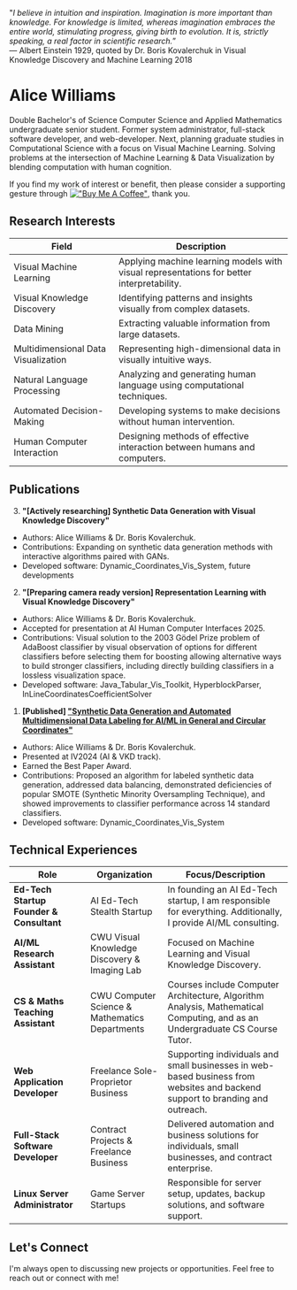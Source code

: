 "*I believe in intuition and inspiration. Imagination is more important than knowledge. For knowledge is limited, whereas imagination embraces the entire world, stimulating progress, giving birth to evolution. It is, strictly speaking, a real factor in scientific research.*”  
― Albert Einstein 1929, quoted by Dr. Boris Kovalerchuk in Visual Knowledge Discovery and Machine Learning 2018

# Alice Williams

Double Bachelor's of Science Computer Science and Applied Mathematics undergraduate senior student. Former system administrator, full-stack software developer, and web-developer. Next, planning graduate studies in Computational Science with a focus on Visual Machine Learning. Solving problems at the intersection of Machine Learning & Data Visualization by blending computation with human cognition.

If you find my work of interest or benefit, then please consider a supporting gesture through [!["Buy Me A Coffee"](https://www.buymeacoffee.com/assets/img/custom_images/orange_img.png)](https://www.buymeacoffee.com/avaavarai), thank you.

## Research Interests
| Field                                 | Description                         |
|---------------------------------------|-------------------------------------|
| Visual Machine Learning               | Applying machine learning models with visual representations for better interpretability. |
| Visual Knowledge Discovery            | Identifying patterns and insights visually from complex datasets. |
| Data Mining                           | Extracting valuable information from large datasets. |
| Multidimensional Data Visualization   | Representing high-dimensional data in visually intuitive ways. |
| Natural Language Processing           | Analyzing and generating human language using computational techniques. |
| Automated Decision-Making             | Developing systems to make decisions without human intervention. |
| Human Computer Interaction            | Designing methods of effective interaction between humans and computers. |

## Publications

3. **"[Actively researching] Synthetic Data Generation with Visual Knowledge Discovery"**
- Authors: Alice Williams & Dr. Boris Kovalerchuk.
- Contributions: Expanding on synthetic data generation methods with interactive algorithms paired with GANs.
- Developed software: Dynamic_Coordinates_Vis_System, future developments

2. **"[Preparing camera ready version] Representation Learning with Visual Knowledge Discovery"**
- Authors: Alice Williams & Dr. Boris Kovalerchuk.
- Accepted for presentation at AI Human Computer Interfaces 2025.
- Contributions: Visual solution to the 2003 Gödel Prize problem of AdaBoost classifier by visual observation of options for different classifiers before selecting them for boosting allowing alternative ways to build stronger classifiers, including directly building classifiers in a lossless visualization space.
- Developed software: Java_Tabular_Vis_Toolkit, HyperblockParser, InLineCoordinatesCoefficientSolver

1. **[Published] ["Synthetic Data Generation and Automated Multidimensional Data Labeling for AI/ML in General and Circular Coordinates"](https://arxiv.org/abs/2409.02079)**
- Authors: Alice Williams & Dr. Boris Kovalerchuk.
- Presented at IV2024 (AI & VKD track).
- Earned the Best Paper Award.
- Contributions: Proposed an algorithm for labeled synthetic data generation, addressed data balancing, demonstrated deficiencies of popular SMOTE (Synthetic Minority Oversampling Technique), and showed improvements to classifier performance across 14 standard classifiers.
- Developed software: Dynamic_Coordinates_Vis_System

## Technical Experiences
| Role                                     | Organization                                  | Focus/Description                                                                 |
|------------------------------------------|-----------------------------------------------|-----------------------------------------------------------------------------------|
| **Ed-Tech Startup Founder & Consultant** | AI Ed-Tech Stealth Startup                    | In founding an AI Ed-Tech startup, I am responsible for everything. Additionally, I provide AI/ML consulting. |
| **AI/ML Research Assistant**             | CWU Visual Knowledge Discovery & Imaging Lab  | Focused on Machine Learning and Visual Knowledge Discovery.                       |
| **CS & Maths Teaching Assistant**        | CWU Computer Science & Mathematics Departments| Courses include Computer Architecture, Algorithm Analysis, Mathematical Computing, and as an Undergraduate CS Course Tutor. |
| **Web Application Developer**            | Freelance Sole-Proprietor Business            | Supporting individuals and small businesses in web-based business from websites and backend support to branding and outreach. |
| **Full-Stack Software Developer**        | Contract Projects & Freelance Business        | Delivered automation and business solutions for individuals, small businesses, and contract enterprise. |
| **Linux Server Administrator**           | Game Server Startups                          | Responsible for server setup, updates, backup solutions, and software support.    |

## Let's Connect
I'm always open to discussing new projects or opportunities. Feel free to reach out or connect with me!
